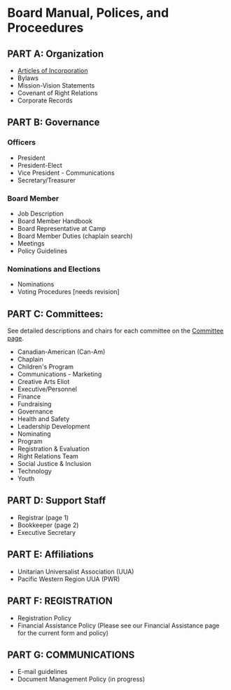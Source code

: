 # Board Manual, Polices, and Proceedures

## PART A: Organization

- [Articles of Incorporation](pdf/board/A_Articles_of_Incorporation_-_1999__2_.pdf)  
- Bylaws        
- Mission-Vision Statements    
- Covenant of Right Relations 
- Corporate Records

## PART B: Governance

### Officers
- President 
- President-Elect  
- Vice President - Communications  
- Secretary/Treasurer  

### Board Member
- Job Description
- Board Member Handbook
- Board Representative at Camp
- Board Member Duties (chaplain search)
- Meetings 
- Policy Guidelines 

### Nominations and Elections
- Nominations
- Voting Procedures [needs revision]

## PART C: Committees:

See detailed descriptions and chairs for each committee on the [Committee page](?info=committees).

- Canadian-American (Can-Am)
- Chaplain
- Children's Program
- Communications -  Marketing
- Creative Arts Eliot
- Executive/Personnel
- Finance
- Fundraising
- Governance
- Health and Safety
- Leadership Development
- Nominating
- Program
- Registration & Evaluation
- Right Relations Team
- Social Justice & Inclusion
- Technology
- Youth

## PART D: Support Staff

- Registrar (page 1)
- Bookkeeper (page 2)
- Executive Secretary

## PART E: Affiliations

- Unitarian Universalist Association (UUA)
- Pacific Western Region UUA (PWR)        

## PART F:  REGISTRATION

- Registration Policy
- Financial Assistance Policy (Please see our Financial Assistance page for the current form and policy)

## PART G: COMMUNICATIONS

- E-mail guidelines
- Document Management Policy (in progress)
